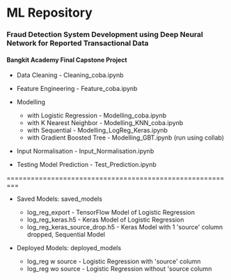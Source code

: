 # ML Repository
### Fraud Detection System Development using Deep Neural Network for Reported Transactional Data

#### Bangkit Academy Final Capstone Project

* Data Cleaning - Cleaning_coba.ipynb

* Feature Engineering - Feature_coba.ipynb

* Modelling 
	* with Logistic Regression - Modelling_coba.ipynb
	* with K Nearest Neighbor - Modelling_KNN_coba.ipynb
	* with Sequential - Modelling_LogReg_Keras.ipynb
	* with Gradient Boosted Tree - Modelling_GBT.ipynb (run using collab)
	
* Input Normalisation - Input_Normalisation.ipynb

* Testing Model Prediction - Test_Prediction.ipynb

=========================================================

* Saved Models: saved_models
	* log_reg_export - TensorFlow Model of Logistic Regression
	* log_reg_keras.h5 - Keras Model of Logistic Regression
	* log_reg_keras_source_drop.h5 - Keras Model with 1 'source' column dropped, Sequential Model
	
* Deployed Models: deployed_models
	* log_reg w source - Logistic Regression with 'source' column
	* log_reg wo source - Logistic Regression without 'source column